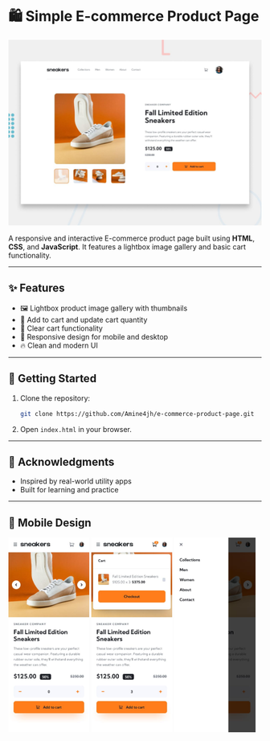 # 🛍️ Simple E-commerce Product Page

![Desktop Preview](design/desktop-preview.jpg)

A responsive and interactive E-commerce product page built using **HTML**, **CSS**, and **JavaScript**. It features a lightbox image gallery and basic cart functionality.

---

## ✨ Features

- 🖼️ Lightbox product image gallery with thumbnails  
- 🛒 Add to cart and update cart quantity  
- 🧹 Clear cart functionality  
- 📱 Responsive design for mobile and desktop  
- 🔥 Clean and modern UI  

---

## 🚀 Getting Started

1. Clone the repository:
   ```bash
   git clone https://github.com/Amine4jh/e-commerce-product-page.git
   ```
2. Open `index.html` in your browser.

---

## 🙌 Acknowledgments

- Inspired by real-world utility apps  
- Built for learning and practice

---

## 📱 Mobile Design

<p>
   <img src="design/mobile-design.jpg" alt="Mobile Design" style="width:32%;">
   <img src="design/mobile-design-basket-filled.jpg" alt="Mobile Cart Design" style="width:32%;">
   <img src="design/mobile-menu.jpg" alt="Mobile Menu Design" style="width:32%;">
</p>
